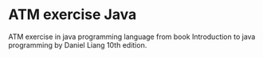 # ATM exercise Java
ATM exercise in java programming language from book Introduction to java programming by Daniel Liang 10th edition.
